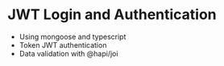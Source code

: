 # JWT Login and Authentication

- Using mongoose and typescript
- Token JWT authentication
- Data validation with @hapi/joi